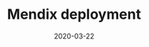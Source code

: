 ---
title: Mendix deployment
url: "/services/mendix-deployment"
date: 2020-03-22
description: Building a Mendix app is easy. Operating it is hard.
headerTransparent: true
sections:
- template: hero
  options:
    paddingTop: false
    paddingBottom: false
    borderTop: false
    borderBottom: false
    theme: primary
    classes: "my-custom-class another-custom-class"
  alignHorizontal: left
  alignVertical: middle
  height: 700px
  headings:
    heading: Mendix Deployment
    subHeading: It's easy to build an App with Mendix. We make it equally easy to operate it at scale.
    text: ''
  background:
    backgroundImage: "/media/nasa-dCgbRAQmTQA-unsplash.jpg"
    opacity: 1
    monotone: false
  image:
    image: ''
    shadow: false
    border: false
  buttons:
  - button: 
    url: /contact-us
    text: Reach out
    external: false
- template: info
  options:
    paddingTop: true
    paddingBottom: true
    borderTop: false
    borderBottom: false
    theme: base
    classes: ""
  align: left
  heading: Mission Critical
  description: With over 10 years of experience operating thousands of Mendix applications, we know our way around Mendix like the back of our hand. We can solve all issues related to running your Mendix app in private cloud and on-prem. We specialize in topics like performance, security, disaster recovery, backups, pipelines, devops, CICD, Architecture design.
  image: /media/mendix.png
---